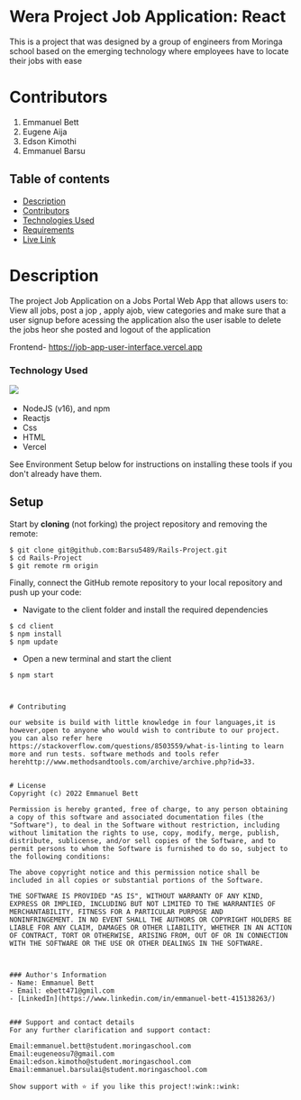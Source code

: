 # Wera Project Job Application: React


 This is a project that  was designed by a group of engineers  from Moringa school based on the emerging technology where employees have to locate their jobs with ease

# Contributors
1. Emmanuel Bett
2. Eugene Aija
3. Edson Kimothi
4. Emmanuel Barsu


## Table of contents

- [Description](#description)
- [Contributors](#contributors)
- [Technologies Used](#technologies-used)
- [Requirements](#requirements)
- [Live Link](#live-link)


# Description
The project Job Application on a Jobs Portal Web App that allows users to: View all jobs, post a jop , apply ajob, view categories and make sure that a user signup  before acessing the application  also the user isable to delete the jobs heor she posted and logout of the application



Frontend- https://job-app-user-interface.vercel.app


### Technology Used
![](https://img.shields.io/badge/Github-black)&nbsp;&nbsp;&nbsp;
- NodeJS (v16), and npm
- Reactjs
- Css
- HTML
- Vercel


See Environment Setup below for instructions on installing these tools if you
don't already have them.

## Setup

Start by **cloning** (not forking) the project repository and removing
the remote:

```console
$ git clone git@github.com:Barsu5489/Rails-Project.git
$ cd Rails-Project
$ git remote rm origin
```



Finally, connect the GitHub remote repository to your local repository and push
up your code:

* Navigate to the client folder and install the required dependencies
```
$ cd client
$ npm install 
$ npm update
```
* Open a new terminal and start the client
```
$ npm start



# Contributing

our website is build with little knowledge in four languages,it is however,open to anyone who would wish to contribute to our project. you can also refer here https://stackoverflow.com/questions/8503559/what-is-linting to learn more and run tests. software methods and tools refer herehttp://www.methodsandtools.com/archive/archive.php?id=33.


# License
Copyright (c) 2022 Emmanuel Bett

Permission is hereby granted, free of charge, to any person obtaining
a copy of this software and associated documentation files (the
"Software"), to deal in the Software without restriction, including
without limitation the rights to use, copy, modify, merge, publish,
distribute, sublicense, and/or sell copies of the Software, and to
permit persons to whom the Software is furnished to do so, subject to
the following conditions:

The above copyright notice and this permission notice shall be
included in all copies or substantial portions of the Software.

THE SOFTWARE IS PROVIDED "AS IS", WITHOUT WARRANTY OF ANY KIND,
EXPRESS OR IMPLIED, INCLUDING BUT NOT LIMITED TO THE WARRANTIES OF
MERCHANTABILITY, FITNESS FOR A PARTICULAR PURPOSE AND
NONINFRINGEMENT. IN NO EVENT SHALL THE AUTHORS OR COPYRIGHT HOLDERS BE
LIABLE FOR ANY CLAIM, DAMAGES OR OTHER LIABILITY, WHETHER IN AN ACTION
OF CONTRACT, TORT OR OTHERWISE, ARISING FROM, OUT OF OR IN CONNECTION
WITH THE SOFTWARE OR THE USE OR OTHER DEALINGS IN THE SOFTWARE.



### Author's Information
- Name: Emmanuel Bett 
- Email: ebett471@gmil.com
- [LinkedIn](https://www.linkedin.com/in/emmanuel-bett-415138263/)


### Support and contact details
For any further clarification and support contact:

Email:emmanuel.bett@student.moringaschool.com
Email:eugeneosu7@gmail.com
Email:edson.kimotho@student.moringaschool.com
Email:emmanuel.barsulai@student.moringaschool.com

Show support with ⭐️ if you like this project!:wink::wink:
